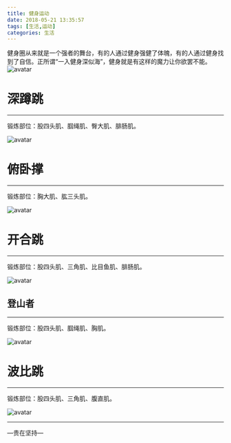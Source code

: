 ```yaml
---
title: 健身运动
date: 2018-05-21 13:35:57
tags: [生活,运动]
categories: 生活
---
```

健身圈从来就是一个强者的舞台，有的人通过健身强健了体魄，有的人通过健身找到了自信。正所谓“一入健身深似海”，健身就是有这样的魔力让你欲罢不能。
![avatar](/hobby/1.gif)
<!--more-->
# 深蹲跳
---
锻炼部位：股四头肌、腘绳肌、臀大肌、腓肠肌。

![avatar](/sport/83b600032d40fbb5e1fd.gif)

# 俯卧撑
---
锻炼部位：胸大肌、肱三头肌。

![avatar](/sport/811c00082d3e54338a93.gif)

# 开合跳
---
锻炼部位：股四头肌、三角肌、比目鱼肌、腓肠肌。

![avatar](/sport/811d00082529feed8195.gif)

## 登山者
---
锻炼部位：股四头肌、腘绳肌、胸肌。

![avatar](/sport/83b700032aaa6a82e39e.gif)

# 波比跳
---
锻炼部位：股四头肌、三角肌、腹直肌。

![avatar](/sport/811c00082d3dd48f2488.gif)



---
—贵在坚持—
